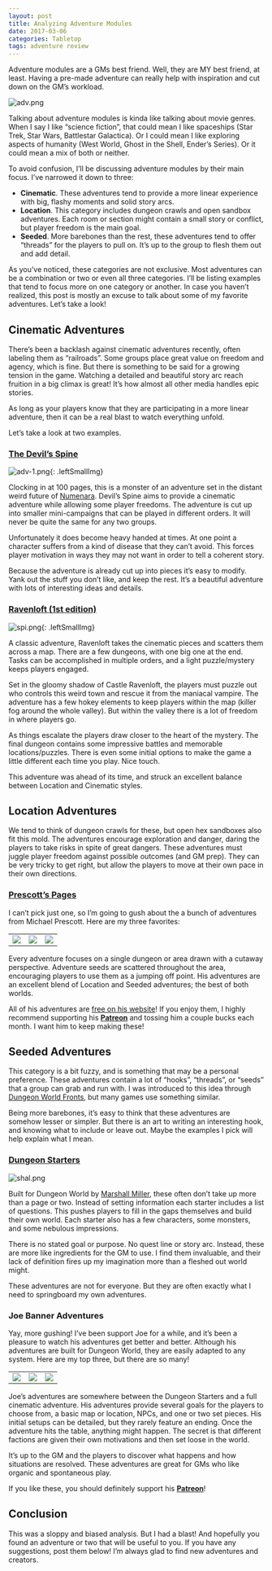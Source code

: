 ```yaml
---
layout: post
title: Analyzing Adventure Modules
date: 2017-03-06
categories: Tabletop
tags: adventure review
---
```

Adventure modules are a GMs best friend. Well, they are MY best friend, at least. Having a pre-made adventure can really help with inspiration and cut down on the GM’s workload.

![adv.png]({{site.url}}/images/posts/adv.png)

Talking about adventure modules is kinda like talking about movie genres. When I say I like “science fiction”, that could mean I like spaceships (Star Trek, Star Wars, Battlestar Galactica). Or I could mean I like exploring aspects of humanity (West World, Ghost in the Shell, Ender’s Series). Or it could mean a mix of both or neither.

To avoid confusion, I’ll be discussing adventure modules by their main focus. I’ve narrowed it down to three:

 * **Cinematic**. These adventures tend to provide a more linear experience with big, flashy moments and solid story arcs.
 * **Location**. This category includes dungeon crawls and open sandbox adventures. Each room or section might contain a small story or conflict, but player freedom is the main goal.
 * **Seeded**. More barebones than the rest, these adventures tend to offer “threads” for the players to pull on. It’s up to the group to flesh them out and add detail.

As you’ve noticed, these categories are not exclusive. Most adventures can be a combination or two or even all three categories. I’ll be listing examples that tend to focus more on one category or another. In case you haven’t realized, this post is mostly an excuse to talk about some of my favorite adventures. Let’s take a look!

## Cinematic Adventures

There’s been a backlash against cinematic adventures recently, often labeling them as “railroads”. Some groups place great value on freedom and agency, which is fine. But there is something to be said for a growing tension in the game. Watching a detailed and beautiful story arc reach fruition in a big climax is great! It’s how almost all other media handles epic stories.

As long as your players know that they are participating in a more linear adventure, then it can be a real blast to watch everything unfold.

Let’s take a look at two examples.

### [The Devil’s Spine](https://www.drivethrurpg.com/product/120025/The-Devils-Spine)

![adv-1.png]({{site.url}}/images/posts/adv-1.png){: .leftSmallImg}

Clocking in at 100 pages, this is a monster of an adventure set in the distant weird future of [Numenara]({{site.url}}/david/extremely-interesting-role-playing-games#numenera). Devil’s Spine aims to provide a cinematic adventure while allowing some player freedoms. The adventure is cut up into smaller mini-campaigns that can be played in different orders. It will never be quite the same for any two groups.

Unfortunately it does become heavy handed at times. At one point a character suffers from a kind of disease that they can’t avoid. This forces player motivation in ways they may not want in order to tell a coherent story.

Because the adventure is already cut up into pieces it’s easy to modify. Yank out the stuff you don’t like, and keep the rest. It’s a beautiful adventure with lots of interesting ideas and details.

### [Ravenloft (1st edition)](http://www.drivethrurpg.com/product/17527/I6-Ravenloft-1e)

![spi.png]({{site.url}}/images/posts/spi.png){: .leftSmallImg}

A classic adventure, Ravenloft takes the cinematic pieces and scatters them across a map. There are a few dungeons, with one big one at the end. Tasks can be accomplished in multiple orders, and a light puzzle/mystery keeps players engaged.

Set in the gloomy shadow of Castle Ravenloft, the players must puzzle out who controls this weird town and rescue it from the maniacal vampire. The adventure has a few hokey elements to keep players within the map (killer fog around the whole valley). But within the valley there is a lot of freedom in where players go.

As things escalate the players draw closer to the heart of the mystery. The final dungeon contains some impressive battles and memorable locations/puzzles. There is even some initial options to make the game a little different each time you play. Nice touch.

This adventure was ahead of its time, and struck an excellent balance between Location and Cinematic styles.

## Location Adventures

We tend to think of dungeon crawls for these, but open hex sandboxes also fit this mold. The adventures encourage exploration and danger, daring the players to take risks in spite of great dangers. These adventures must juggle player freedom against possible outcomes (and GM prep). They can be very tricky to get right, but allow the players to move at their own pace in their own directions.
 
### [Prescott’s Pages](https://www.patreon.com/adventures/posts)

I can’t pick just one, so I’m going to gush about the a bunch of adventures from Michael Prescott. Here are my three favorites:

<table>
<tr>
<td>
<a href="http://blog.trilemma.com/2016/04/the-sky-blind-spire.html"> <img src="{{site.url}}/images/posts/sky.png"> </a>
</td>
<td>
<a href="http://blog.trilemma.com/2017/02/the-moon-is-mirror.html"> <img src="{{site.url}}/images/posts/moo-275x300.png"> </a>
</td>
<td>
<a href="http://blog.trilemma.com/2016/12/the-call-of-light.html"> <img src="{{site.url}}/images/posts/call-300x258.png"> </a>
</td>
</tr>
</table>
 		
Every adventure focuses on a single dungeon or area drawn with a cutaway perspective. Adventure seeds are scattered throughout the area, encouraging players to use them as a jumping off point. His adventures are an excellent blend of Location and Seeded adventures; the best of both worlds.

All of his adventures are [free on his website](http://blog.trilemma.com/)! If you enjoy them, I highly recommend supporting his [**Patreon**](https://www.patreon.com/adventures/posts) and tossing him a couple bucks each month. I want him to keep making these!

## Seeded Adventures

This category is a bit fuzzy, and is something that may be a personal preference. These adventures contain a lot of “hooks”, “threads”, or “seeds” that a group can grab and run with. I was introduced to this idea through [Dungeon World Fronts](http://acodispo.github.io/Dungeon-World-HTML-SRD/gm/fronts/), but many games use something similar.

Being more barebones, it’s easy to think that these adventures are somehow lesser or simpler. But there is an art to writing an interesting hook, and knowing what to include or leave out. Maybe the examples I pick will help explain what I mean.

### [Dungeon Starters](http://www.finemessgames.com/DWsupplements/dungeonstarters)

![shal.png]({{site.url}}/images/posts/shal.png)

Built for Dungeon World by [Marshall Miller](http://www.finemessgames.com/about), these often don’t take up more than a page or two. Instead of setting information each starter includes a list of questions. This pushes players to fill in the gaps themselves and build their own world. Each starter also has a few characters, some monsters, and some nebulous impressions.

There is no stated goal or purpose. No quest line or story arc. Instead, these are more like ingredients for the GM to use. I find them invaluable, and their lack of definition fires up my imagination more than a fleshed out world might.

These adventures are not for everyone. But they are often exactly what I need to springboard my own adventures.

### Joe Banner Adventures

Yay, more gushing! I’ve been support Joe for a while, and it’s been a pleasure to watch his adventures get better and better. Although his adventures are built for Dungeon World, they are easily adapted to any system. Here are my top three, but there are so many!

<table>
<tr>
<td>
<a href="http://joebanner.co.uk/kheluz-gund-the-dwarven-convoy/"> <img src="{{site.url}}/images/posts/khez.png"> </a>
</td>
<td>
<a href="http://joebanner.co.uk/the-forest-of-dust/"> <img src="{{site.url}}/images/posts/for.png"> </a>
</td>
<td>
<a href="http://joebanner.co.uk/havenshine/"> <img src="{{site.url}}/images/posts/hav.png"> </a>
</td>
</tr>
</table>

Joe’s adventures are somewhere between the Dungeon Starters and a full cinematic adventure. His adventures provide several goals for the players to choose from, a basic map or location, NPCs, and one or two set pieces. His initial setups can be detailed, but they rarely feature an ending. Once the adventure hits the table, anything might happen. The secret is that different factions are given their own motivations and then set loose in the world.

It’s up to the GM and the players to discover what happens and how situations are resolved. These adventures are great for GMs who like organic and spontaneous play.

If you like these, you should definitely support his [**Patreon**](https://www.patreon.com/jbinc)!

## Conclusion

This was a sloppy and biased analysis. But I had a blast! And hopefully you found an adventure or two that will be useful to you. If you have any suggestions, post them below! I’m always glad to find new adventures and creators.
